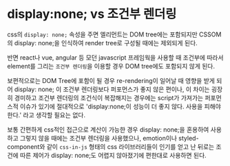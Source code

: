 # display:none; vs 조건부 렌더링

css의 `display: none;` 속성을 주면 엘리먼트는 DOM tree에는 포함되지만
CSSOM의 display: none;을 인식하여 render tree로 구성될 때에는 제외되게 된다.

반면 react나 vue, angular 등 모던 javascript 프레임웍을 사용할 때 조건부에 따라서
element를 그리는 `조건부 렌더링`을 이용할 경우 DOM tree에도 포함되지 않게 된다.

보편적으로는 DOM Tree에 포함이 될 경우 re-rendering이 일어날 때 영향을 받게 되어
display: none; 이 조건부 렌더링보다 퍼포먼스가 좋지 않은 편이나, 이 차이는 굉장히 경미하고
조건부 렌더링의 조건식이 복잡해지는 경우에는 script가 가져가는 퍼포먼스적 이슈가 있기에
절대적으로 'display:none;이 성능이 더 좋지 않다. 사용을 피해야 한다.' 라고 생각할 필요는 없다.

보통 간편하게 css적인 접근으로 계산이 가능한 경우 display: none;을 혼용하여 사용하고
그렇지 않을 때에는 조건부 렌더링을 사용했으나, emotion이나 styled-component와 같이 `css-in-js` 형태의
css 라이브러리들이 인기를 얻고 난 뒤로는 조건에 따른 제어가 display: none;도 어렵지 않아졌기에
편한대로 사용하면 된다.
